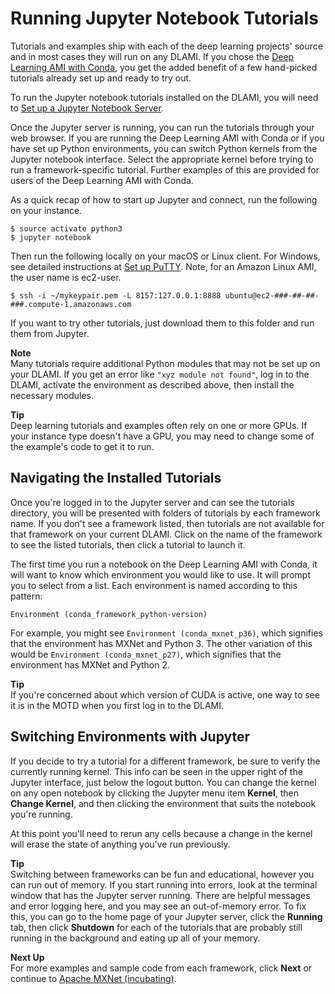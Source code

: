 # Running Jupyter Notebook Tutorials<a name="tutorial-jupyter"></a>

Tutorials and examples ship with each of the deep learning projects' source and in most cases they will run on any DLAMI\. If you chose the [Deep Learning AMI with Conda](overview-conda.md), you get the added benefit of a few hand\-picked tutorials already set up and ready to try out\. 

To run the Jupyter notebook tutorials installed on the DLAMI, you will need to [Set up a Jupyter Notebook Server](setup-jupyter.md)\.

Once the Jupyter server is running, you can run the tutorials through your web browser\. If you are running the Deep Learning AMI with Conda or if you have set up Python environments, you can switch Python kernels from the Jupyter notebook interface\. Select the appropriate kernel before trying to run a framework\-specific tutorial\. Further examples of this are provided for users of the Deep Learning AMI with Conda\.

As a quick recap of how to start up Jupyter and connect, run the following on your instance\.

```
$ source activate python3
$ jupyter notebook
```

Then run the following locally on your macOS or Linux client\. For Windows, see detailed instructions at [Set up PuTTY](setup-jupyter-configure-client-windows.md#setup-jupyter-win)\. Note, for an Amazon Linux AMI, the user name is ec2\-user\.

```
$ ssh -i ~/mykeypair.pem -L 8157:127.0.0.1:8888 ubuntu@ec2-###-##-##-###.compute-1.amazonaws.com
```

If you want to try other tutorials, just download them to this folder and run them from Jupyter\.

**Note**  
Many tutorials require additional Python modules that may not be set up on your DLAMI\. If you get an error like `"xyz module not found"`, log in to the DLAMI, activate the environment as described above, then install the necessary modules\. 

**Tip**  
Deep learning tutorials and examples often rely on one or more GPUs\. If your instance type doesn't have a GPU, you may need to change some of the example's code to get it to run\.

## Navigating the Installed Tutorials<a name="tutorial-jupyter-nav"></a>

Once you're logged in to the Jupyter server and can see the tutorials directory, you will be presented with folders of tutorials by each framework name\. If you don't see a framework listed, then tutorials are not available for that framework on your current DLAMI\. Click on the name of the framework to see the listed tutorials, then click a tutorial to launch it\.

The first time you run a notebook on the Deep Learning AMI with Conda, it will want to know which environment you would like to use\. It will prompt you to select from a list\. Each environment is named according to this pattern:

`Environment (conda_framework_python-version)`

For example, you might see `Environment (conda_mxnet_p36)`, which signifies that the environment has MXNet and Python 3\. The other variation of this would be `Environment (conda_mxnet_p27)`, which signifies that the environment has MXNet and Python 2\.

**Tip**  
If you're concerned about which version of CUDA is active, one way to see it is in the MOTD when you first log in to the DLAMI\. 

## Switching Environments with Jupyter<a name="tutorial-jupyter-switching"></a>

If you decide to try a tutorial for a different framework, be sure to verify the currently running kernel\. This info can be seen in the upper right of the Jupyter interface, just below the logout button\. You can change the kernel on any open notebook by clicking the Jupyter menu item **Kernel**, then **Change Kernel**, and then clicking the environment that suits the notebook you're running\.

At this point you'll need to rerun any cells because a change in the kernel will erase the state of anything you've run previously\.

**Tip**  
Switching between frameworks can be fun and educational, however you can run out of memory\. If you start running into errors, look at the terminal window that has the Jupyter server running\. There are helpful messages and error logging here, and you may see an out\-of\-memory error\. To fix this, you can go to the home page of your Jupyter server, click the **Running** tab, then click **Shutdown** for each of the tutorials that are probably still running in the background and eating up all of your memory\.

**Next Up**  
For more examples and sample code from each framework, click **Next** or continue to [Apache MXNet \(incubating\)](tutorial-mxnet.md)\.
